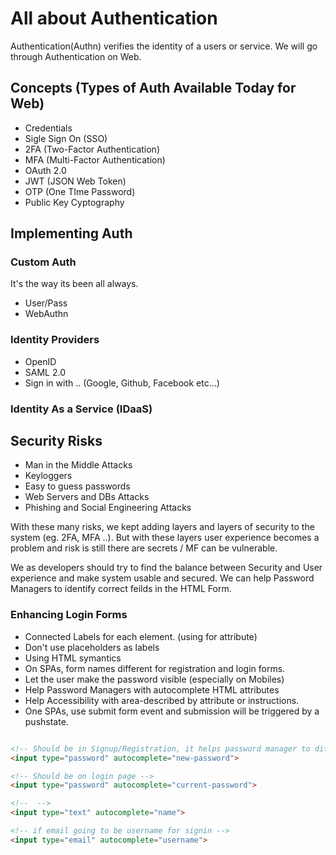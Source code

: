 # All about Authentication

Authentication(Authn) verifies the identity of a users or service. We will go through Authentication on Web.

## Concepts (Types of Auth Available Today for Web)

* Credentials
* Sigle Sign On (SSO)
* 2FA (Two-Factor Authentication)
* MFA (Multi-Factor Authentication)
* OAuth 2.0
* JWT (JSON Web Token)
* OTP (One TIme Password)
* Public Key Cyptography

## Implementing Auth

### Custom Auth

It's the way its been all always.

* User/Pass
* WebAuthn

### Identity Providers

* OpenID
* SAML 2.0
* Sign in with .. (Google, Github, Facebook etc...)

### Identity As a Service (IDaaS)



## Security Risks

* Man in the Middle Attacks
* Keyloggers
* Easy to guess passwords
* Web Servers and DBs Attacks
* Phishing and Social Engineering Attacks

With these many risks, we kept adding layers and layers of security to the system (eg. 2FA, MFA ..). But with these layers user experience becomes a problem and risk is still there are secrets / MF can be vulnerable.

We as developers should try to find the balance between Security and User experience and make system usable and secured. We can help Password Managers to identify correct feilds in the HTML Form.

### Enhancing Login Forms

* Connected Labels for each element. (using for attribute)
* Don't use placeholders as labels
* Using HTML symantics
* On SPAs, form names different for registration and login forms.
* Let the user make the password visible (especially on Mobiles)
* Help Password Managers with autocomplete HTML attributes
* Help Accessibility with area-described by attribute or instructions.
* One SPAs, use submit form event and submission will be triggered by a pushstate.

```HTML

<!-- Should be in Signup/Registration, it helps password manager to differentiate if its new password you need or any stored pass. In this it'll be able to suggest strong password -->
<input type="password" autocomplete="new-password">

<!-- Should be on login page -->
<input type="password" autocomplete="current-password">

<!--  -->
<input type="text" autocomplete="name">

<!-- if email going to be username for signin -->
<input type="email" autocomplete="username">


```
